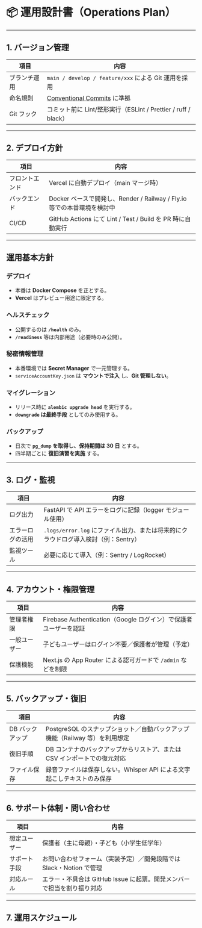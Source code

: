# 📦 運用設計書（Operations Plan）

<!--
このドキュメントは、アプリケーションの運用方針・体制・ルールについて整理するものです。
初学者チームでも迷わず運用できるよう、必要に応じて補足コメントを入れています。
-->

---

## 1. バージョン管理

| 項目         | 内容                                                                          |
| ------------ | ----------------------------------------------------------------------------- |
| ブランチ運用 | `main / develop / feature/xxx` による Git 運用を採用                          |
| 命名規則     | [Conventional Commits](https://www.conventionalcommits.org/ja/v1.0.0/) に準拠 |
| Git フック   | コミット前に Lint/整形実行（ESLint / Prettier / ruff / black）                |

---

## 2. デプロイ方針

| 項目           | 内容                                                                    |
| -------------- | ----------------------------------------------------------------------- |
| フロントエンド | Vercel に自動デプロイ（main マージ時）                                  |
| バックエンド   | Docker ベースで開発し、Render / Railway / Fly.io 等での本番環境を検討中 |
| CI/CD          | GitHub Actions にて Lint / Test / Build を PR 時に自動実行              |

---

## 運用基本方針

### デプロイ

- 本番は **Docker Compose** を正とする。
- **Vercel** はプレビュー用途に限定する。

### ヘルスチェック

- 公開するのは **`/health`** のみ。
- **`/readiness`** 等は内部用途（必要時のみ公開）。

### 秘密情報管理

- 本番環境では **Secret Manager** で一元管理する。
- `serviceAccountKey.json` は **マウントで注入** し、**Git 管理しない**。

### マイグレーション

- リリース時に **`alembic upgrade head`** を実行する。
- **`downgrade` は最終手段** としてのみ使用する。

### バックアップ

- 日次で **`pg_dump` を取得し、保持期間は 30 日** とする。
- 四半期ごとに **復旧演習を実施** する。

---

## 3. ログ・監視

| 項目             | 内容                                                                               |
| ---------------- | ---------------------------------------------------------------------------------- |
| ログ出力         | FastAPI で API エラーをログに記録（logger モジュール使用）                         |
| エラーログの活用 | `.logs/error.log` にファイル出力、または将来的にクラウドログ導入検討（例：Sentry） |
| 監視ツール       | 必要に応じて導入（例：Sentry / LogRocket）                                         |

---

## 4. アカウント・権限管理

| 項目         | 内容                                                             |
| ------------ | ---------------------------------------------------------------- |
| 管理者権限   | Firebase Authentication（Google ログイン）で保護者ユーザーを認証 |
| 一般ユーザー | 子どもユーザーはログイン不要／保護者が管理（予定）               |
| 保護機能     | Next.js の App Router による認可ガードで `/admin` などを制限     |

---

## 5. バックアップ・復旧

| 項目            | 内容                                                                        |
| --------------- | --------------------------------------------------------------------------- |
| DB バックアップ | PostgreSQL のスナップショット／自動バックアップ機能（Railway 等）を利用想定 |
| 復旧手順        | DB コンテナのバックアップからリストア、または CSV インポートでの復元対応    |
| ファイル保存    | 録音ファイルは保存しない。Whisper API による文字起こしテキストのみ保存      |

---

## 6. サポート体制・問い合わせ

| 項目         | 内容                                                                   |
| ------------ | ---------------------------------------------------------------------- |
| 想定ユーザー | 保護者（主に母親）・子ども（小学生低学年）                             |
| サポート手段 | お問い合わせフォーム（実装予定）／開発段階では Slack・Notion で管理    |
| 対応ルール   | エラー・不具合は GitHub Issue に起票。開発メンバーで担当を割り振り対応 |

---

## 7. 運用スケジュール
